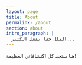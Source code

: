```yaml
---
layout: page
title: About
permalink: /about
section: about
intro_paragraph: |
  الملل حقا يفعل الكثير...
---
```

هنا ستجد كل اكتشافاتي العظيمة!